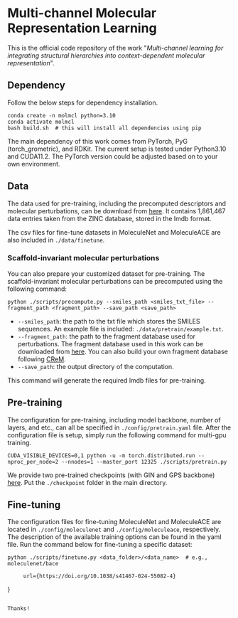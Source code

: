 # Multi-channel Molecular Representation Learning
This is the official code repository of the work "*Multi-channel learning for integrating structural hierarchies into context-dependent molecular representation*".

## Dependency

Follow the below steps for dependency installation.  
```
conda create -n molmcl python=3.10
conda activate molmcl
bash build.sh  # this will install all dependencies using pip
```
The main dependency of this work comes from PyTorch, PyG (torch_grometric), and RDKit. The current setup is tested under Python3.10 and CUDA11.2. The PyTorch version could be adjusted based on to your own environment. 


## Data
The data used for pre-training, including the precomputed descriptors and molecular perturbations, can be download from [here](https://drive.google.com/drive/folders/1V5OT2UF7miy4cJvqPtE7a9A6ct8GWi8D?usp=drive_link). It contains 1,861,467 data entries taken from the ZINC database, stored in the lmdb format.  

The csv files for fine-tune datasets in MoleculeNet and MoleculeACE are also included in `./data/finetune`.

### Scaffold-invariant molecular perturbations
You can also prepare your customized dataset for pre-training. The scaffold-invariant molecular perturbations can be precomputed using the following command:
```
python ./scripts/precompute.py --smiles_path <smiles_txt_file> --fragment_path <fragment_path> --save_path <save_path>
```
- `--smiles_path`: the path to the txt file which stores the SMILES sequences. An example file is included: `./data/pretrain/example.txt`.
- `--fragment_path`: the path to the fragment database used for perturbations. The fragment database used in this work can be downloaded from [here](https://www.dropbox.com/scl/fi/tezfk6odkqog1q4b3tip3/replacements02_sa2.db.gz?rlkey=iryzf7irfrjpi44cf7dag8kzf&e=1&dl=0). You can also build your own fragment database following [CReM](https://github.com/DrrDom/crem?tab=readme-ov-file).
- `--save_path`: the output directory of the computation.

This command will generate the required lmdb files for pre-training. 

## Pre-training
The configuration for pre-training, including model backbone, number of layers, and etc., can all be specified in `./config/pretrain.yaml` file. After the configuration file is setup, simply run the following command for multi-gpu training.
```
CUDA_VISIBLE_DEVICES=0,1 python -u -m torch.distributed.run --nproc_per_node=2 --nnodes=1 --master_port 12325 ./scripts/pretrain.py
```
We provide two pre-trained checkpoints (with GIN and GPS backbone) [here](https://drive.google.com/drive/folders/1G_Yejbv8LCkV5guSf1WOJq2v3Nx55e58). Put the `./checkpoint` folder in the main directory.

## Fine-tuning
The configuration files for fine-tuning MoleculeNet and MoleculeACE are located in `./config/moleculenet` and `./config/moleculeace`, respectively. The description of the available training options can be found in the yaml file. Run the command below for fine-tuning a specific dataset:
```
python ./scripts/finetune.py <data_folder>/<data_name>  # e.g., moleculenet/bace
```
         url={https://doi.org/10.1038/s41467-024-55082-4}
}
```

Thanks!
